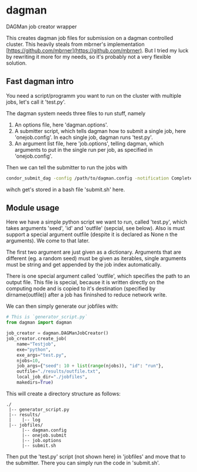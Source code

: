 # dagman
DAGMan job creator wrapper

This creates dagman job files for submission on a dagman controlled cluster.
This heavily steals from mbrner's implementation [https://github.com/mbrner](https://github.com/mbrner).
But I tried my luck by rewriting it more for my needs, so it's probably not a very flexible solution.

## Fast dagman intro

You need a script/programm you want to run on the cluster with multiple jobs, let's call it 'test.py'.

The dagman system needs three files to run stuff, namely

1. An options file, here 'dagman.options'.
2. A submitter script, which tells dagman how to submit a single job, here 'onejob.config'. In each single job, dagman runs 'test.py'.
3. An argument list file, here 'job.options', telling dagman, which arguments to put in the single run per job, as specified in 'onejob.config'.

Then we can tell the submitter to run the jobs with

```bash
condor_submit_dag -config /path/to/dagman.config -notification Complete /path/to/job.options
```

wihch get's stored in a bash file 'submit.sh' here.

## Module usage

Here we have a simple python script we want to run, called 'test.py', which takes arguments 'seed', 'id' and 'outfile' (sepcial, see below).
Also is must support a special argument outfile (despite it is declared as None n the arguments).
We come to that later.

The first two argument are just given as a dictionary.
Arguments that are different (eg. a random seed) must be given as iterables, single arguments must be string and get appended by the job index automatically.

There is one special argument called 'outfile', which specifies the path to an output file.
This file is special, because it is written directly on the computing node and is copied to it's destination (specified by dirname(outfile)) after a job has fininshed to reduce network write.

We can then simply generate our jobfiles with:

```python
# This is `generator_script.py`
from dagman import dagman

job_creator = dagman.DAGManJobCreator()
job_creator.create_job(
    name="Testjob",
    exe="python",
    exe_args="test.py",
    njobs=10,
    job_args={"seed": 10 + list(range(njobs)), "id": "run"},
    outfile="./results/outfile.txt",
    local_job_dir="./jobfiles",
    makedirs=True)
```

This will create a directory structure as follows:

```
./
 |-- generator_script.py
 |-- results/
 |    |-- log 
 |-- jobfiles/
      |-- dagman.config
      |-- onejob.submit
      |-- job.options
      |-- submit.sh
```

Then put the 'test.py' script (not shown here) in 'jobfiles' and move that to the submitter.
There you can simply run the code in 'submit.sh'.
